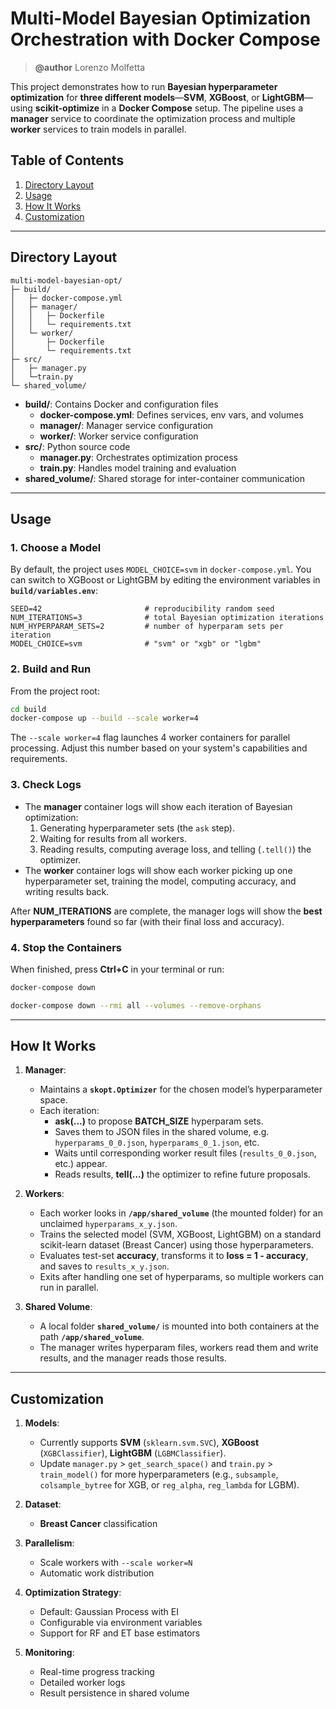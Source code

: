 # Multi-Model Bayesian Optimization Orchestration with Docker Compose
> **@author** Lorenzo Molfetta

This project demonstrates how to run **Bayesian hyperparameter optimization** for **three different models**—**SVM**, **XGBoost**, or **LightGBM**—using **scikit-optimize** in a **Docker Compose** setup. The pipeline uses a **manager** service to coordinate the optimization process and multiple **worker** services to train models in parallel.

## Table of Contents
1. [Directory Layout](#directory-layout)
2. [Usage](#usage)
3. [How It Works](#how-it-works)
4. [Customization](#customization)

---

## Directory Layout

```
multi-model-bayesian-opt/
├─ build/
│   ├─ docker-compose.yml
│   ├─ manager/
│   │   ├─ Dockerfile
│   │   └─ requirements.txt
│   └─ worker/
│       ├─ Dockerfile
│       └─ requirements.txt
├─ src/
│   ├─ manager.py
│   └─train.py
└─ shared_volume/
```

- **build/**: Contains Docker and configuration files
  - **docker-compose.yml**: Defines services, env vars, and volumes
  - **manager/**: Manager service configuration
  - **worker/**: Worker service configuration
- **src/**: Python source code
  - **manager.py**: Orchestrates optimization process
  - **train.py**: Handles model training and evaluation
- **shared_volume/**: Shared storage for inter-container communication

---

## Usage

### 1. Choose a Model

By default, the project uses `MODEL_CHOICE=svm` in `docker-compose.yml`. You can switch to XGBoost or LightGBM by editing the environment variables in **`build/variables.env`**:

```env
SEED=42                       # reproducibility random seed
NUM_ITERATIONS=3              # total Bayesian optimization iterations
NUM_HYPERPARAM_SETS=2         # number of hyperparam sets per iteration
MODEL_CHOICE=svm              # "svm" or "xgb" or "lgbm"
```

### 2. Build and Run

From the project root:

```bash
cd build
docker-compose up --build --scale worker=4
```

The `--scale worker=4` flag launches 4 worker containers for parallel processing. Adjust this number based on your system's capabilities and requirements.

### 3. Check Logs

- The **manager** container logs will show each iteration of Bayesian optimization:
  1. Generating hyperparameter sets (the `ask` step).  
  2. Waiting for results from all workers.  
  3. Reading results, computing average loss, and telling (`.tell()`) the optimizer.  
- The **worker** container logs will show each worker picking up one hyperparameter set, training the model, computing accuracy, and writing results back.

After **NUM_ITERATIONS** are complete, the manager logs will show the **best hyperparameters** found so far (with their final loss and accuracy).

### 4. Stop the Containers

When finished, press **Ctrl+C** in your terminal or run:

```bash
docker-compose down

docker-compose down --rmi all --volumes --remove-orphans
```

---

## How It Works

1. **Manager**:
   - Maintains a **`skopt.Optimizer`** for the chosen model’s hyperparameter space.
   - Each iteration:
     - **ask(...)** to propose **BATCH_SIZE** hyperparam sets.  
     - Saves them to JSON files in the shared volume, e.g. `hyperparams_0_0.json`, `hyperparams_0_1.json`, etc.  
     - Waits until corresponding worker result files (`results_0_0.json`, etc.) appear.  
     - Reads results, **tell(...)** the optimizer to refine future proposals.

2. **Workers**:
   - Each worker looks in **`/app/shared_volume`** (the mounted folder) for an unclaimed `hyperparams_x_y.json`.
   - Trains the selected model (SVM, XGBoost, LightGBM) on a standard scikit-learn dataset (Breast Cancer) using those hyperparameters.
   - Evaluates test-set **accuracy**, transforms it to **loss = 1 - accuracy**, and saves to `results_x_y.json`.
   - Exits after handling one set of hyperparams, so multiple workers can run in parallel.

3. **Shared Volume**:
   - A local folder **`shared_volume/`** is mounted into both containers at the path **`/app/shared_volume`**.
   - The manager writes hyperparam files, workers read them and write results, and the manager reads those results.

---

## Customization

1. **Models**:  
   - Currently supports **SVM** (`sklearn.svm.SVC`), **XGBoost** (`XGBClassifier`), **LightGBM** (`LGBMClassifier`).  
   - Update `manager.py` > `get_search_space()` and `train.py` > `train_model()` for more hyperparameters (e.g., `subsample`, `colsample_bytree` for XGB, or `reg_alpha`, `reg_lambda` for LGBM).

2. **Dataset**:  
   - **Breast Cancer** classification

3. **Parallelism**:  
   - Scale workers with `--scale worker=N`
   - Automatic work distribution

4. **Optimization Strategy**:  
   - Default: Gaussian Process with EI
   - Configurable via environment variables
   - Support for RF and ET base estimators

5. **Monitoring**:
   - Real-time progress tracking
   - Detailed worker logs
   - Result persistence in shared volume